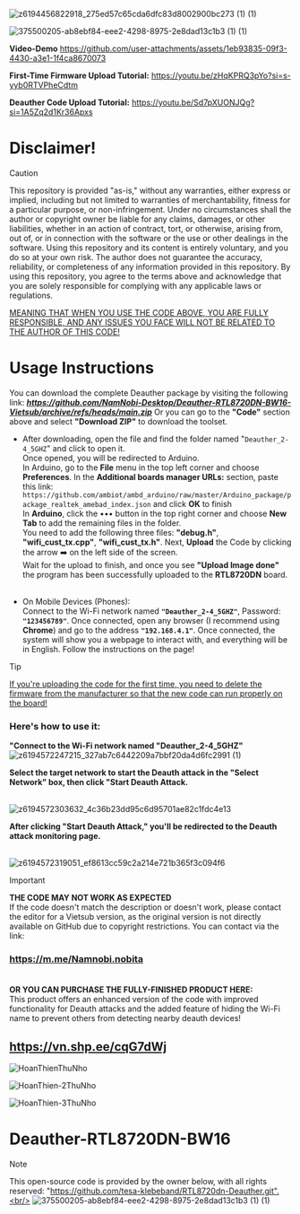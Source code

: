 
![z6194456822918_275ed57c65cda6dfc83d8002900bc273 (1) (1)](https://github.com/user-attachments/assets/ac310a6f-ec8b-445b-8f53-3e308980b37c)

![375500205-ab8ebf84-eee2-4298-8975-2e8dad13c1b3 (1) (1)](https://github.com/user-attachments/assets/87318f2d-eaf6-4681-ab94-ceb35d53e1e7)


**Video-Demo**
https://github.com/user-attachments/assets/1eb93835-09f3-4430-a3e1-1f4ca8670073

**First-Time Firmware Upload Tutorial:**
https://youtu.be/zHqKPRQ3pYo?si=s-yyb0RTVPheCdtm

**Deauther Code Upload Tutorial:**
https://youtu.be/Sd7pXUONJQg?si=1A5Zq2d1Kr36Apxs

# Disclaimer!
> [!CAUTION]
> This repository is provided "as-is," without any warranties, either express or implied, including but not limited to warranties of merchantability, fitness for a particular purpose, or non-infringement. Under no circumstances shall the author or copyright owner be liable for any claims, damages, or other liabilities, whether in an action of contract, tort, or otherwise, arising from, out of, or in connection with the software or the use or other dealings in the software.
Using this repository and its content is entirely voluntary, and you do so at your own risk. The author does not guarantee the accuracy, reliability, or completeness of any information provided in this repository.
By using this repository, you agree to the terms above and acknowledge that you are solely responsible for complying with any applicable laws or regulations.

<ins>MEANING THAT WHEN YOU USE THE CODE ABOVE, YOU ARE FULLY RESPONSIBLE, AND ANY ISSUES YOU FACE WILL NOT BE RELATED TO THE AUTHOR OF THIS CODE!</ins>

# Usage Instructions
You can download the complete Deauther package by visiting the following link:
***https://github.com/NamNobi-Desktop/Deauther-RTL8720DN-BW16-Vietsub/archive/refs/heads/main.zip*** 
Or you can go to the **"Code"** section above and select **"Download ZIP"** to download the toolset. <br/>

- After downloading, open the file and find the folder named "``Deauther_2-4_5GHZ``" and click to open it.<br/>
Once opened, you will be redirected to Arduino.<br/>
In Arduino, go to the **File** menu in the top left corner and choose **Preferences**. In the **Additional boards manager URLs:** section, paste this link: `
https://github.com/ambiot/ambd_arduino/raw/master/Arduino_package/package_realtek_amebad_index.json` 
and click **OK** to finish <br/>
In **Arduino**, click the ••• button in the top right corner and choose **New Tab** to add the remaining files in the folder.<br/>
You need to add the following three files: **"debug.h"**, **"wifi_cust_tx.cpp"**, **"wifi_cust_tx.h"**.
Next, **Upload** the Code by clicking the arrow ➡️ on the left side of the screen.<br/>
Wait for the upload to finish, and once you see **"Upload Image done"** the program has been successfully uploaded to the **RTL8720DN** board.<br/><br/>

 - On Mobile Devices (Phones):<br/>
Connect to the Wi-Fi network named **``"Deauther_2-4_5GHZ"``**, Password: **``"123456789"``**.
Once connected, open any browser (I recommend using **Chrome**) and go to the address **`"192.168.4.1"`**.
Once connected, the system will show you a webpage to interact with, and everything will be in English. Follow the instructions on the page! <br/>
> [!TIP]
<ins> If you're uploading the code for the first time, you need to delete the firmware from the manufacturer so that the new code can run properly on the board! <ins>

### Here's how to use it: <br/>
**"Connect to the Wi-Fi network named "Deauther_2-4_5GHZ"**
<br/>![z6194572247215_327ab7c6442209a7bbf20da4d6fc2991 (1)](https://github.com/user-attachments/assets/64a364e7-4764-4672-8b18-31740a264378)



**Select the target network to start the Deauth attack in the "Select Network" box, then click "Start Deauth Attack.** <br/>

<br/>![z6194572303632_4c36b23dd95c6d95701ae82c1fdc4e13](https://github.com/user-attachments/assets/a04721e0-840f-42f9-b0c3-78984b425388)<br/>


**After clicking "Start Deauth Attack," you'll be redirected to the Deauth attack monitoring page.**

<br/>![z6194572319051_ef8613cc59c2a214e721b365f3c094f6](https://github.com/user-attachments/assets/dc14c0af-fe22-4cc4-8598-8607f2ea0115)<br/>

> [!IMPORTANT]
**THE CODE MAY NOT WORK AS EXPECTED** <br/>
If the code doesn't match the description or doesn't work, please contact the editor for a Vietsub version, as the original version is not directly available on GitHub due to copyright restrictions.
You can contact via the link: 
### https://m.me/Namnobi.nobita  </ins> <br/><br/>

**OR YOU CAN PURCHASE THE FULLY-FINISHED PRODUCT HERE:** <br/>
This product offers an enhanced version of the code with improved functionality for Deauth attacks and the added feature of hiding the Wi-Fi name to prevent others from detecting nearby deauth devices!
## <ins> https://vn.shp.ee/cqG7dWj </ins> <br/>

![HoanThienThuNho](https://github.com/user-attachments/assets/e16cb14d-e11d-49bc-81f8-04dd0494708c)

![HoanThien-2ThuNho](https://github.com/user-attachments/assets/4ab58f4f-4b5c-4c7f-b579-0271e25adbd1)

![HoanThien-3ThuNho](https://github.com/user-attachments/assets/487ca675-ddd6-42cf-857d-1a32b90ad970)





# Deauther-RTL8720DN-BW16 <br/>
> [!NOTE]
>This open-source code is provided by the owner below, with all rights reserved:
"https://github.com/tesa-klebeband/RTL8720dn-Deauther.git".<br/>
![375500205-ab8ebf84-eee2-4298-8975-2e8dad13c1b3 (1) (1)](https://github.com/user-attachments/assets/b980ded6-c9d4-4ce6-9e92-f11be1c0f01b)

